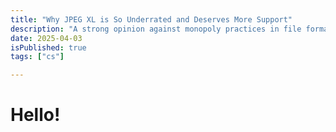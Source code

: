 ```yaml
---
title: "Why JPEG XL is So Underrated and Deserves More Support"
description: "A strong opinion against monopoly practices in file format."
date: 2025-04-03
isPublished: true
tags: ["cs"]

---
```


# Hello!
